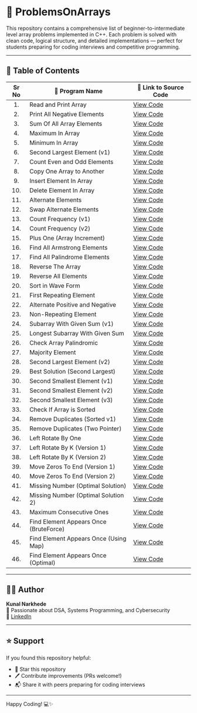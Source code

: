 # 🚀 ProblemsOnArrays

This repository contains a comprehensive list of beginner-to-intermediate level array problems implemented in C++. Each problem is solved with clean code, logical structure, and detailed implementations — perfect for students preparing for coding interviews and competitive programming.

---

## 📁 Table of Contents

| Sr No | 📌 Program Name                        | 🔗 Link to Source Code |
| :---: | ------------------------------------- | ---------------------- |
|  1.  | Read and Print Array                   | [View Code](https://github.com/KunalNarkhedePatil/DSA-2026/blob/main/ProblemsOnArrays/1_ReadAndPrintArray.cpp) |
|  2.  | Print All Negative Elements            | [View Code](https://github.com/KunalNarkhedePatil/DSA-2026/blob/main/ProblemsOnArrays/2_PrintAllNegative.cpp) |
|  3.  | Sum Of All Array Elements              | [View Code](https://github.com/KunalNarkhedePatil/DSA-2026/blob/main/ProblemsOnArrays/3_SumOfAllArrayElements.cpp) |
|  4.  | Maximum In Array                       | [View Code](https://github.com/KunalNarkhedePatil/DSA-2026/blob/main/ProblemsOnArrays/4_MaximumInArray.cpp) |
|  5.  | Minimum In Array                       | [View Code](https://github.com/KunalNarkhedePatil/DSA-2026/blob/main/ProblemsOnArrays/5_MinimumInArray.cpp) |
|  6.  | Second Largest Element (v1)            | [View Code](https://github.com/KunalNarkhedePatil/DSA-2026/blob/main/ProblemsOnArrays/6_SecondLargestElement1.cpp) |
|  7.  | Count Even and Odd Elements            | [View Code](https://github.com/KunalNarkhedePatil/DSA-2026/blob/main/ProblemsOnArrays/7_CountEvenOddElement.cpp) |
|  8.  | Copy One Array to Another              | [View Code](https://github.com/KunalNarkhedePatil/DSA-2026/blob/main/ProblemsOnArrays/8_CopyOneArrToAnotherArr.cpp) |
|  9.  | Insert Element In Array                | [View Code](https://github.com/KunalNarkhedePatil/DSA-2026/blob/main/ProblemsOnArrays/9_InsertElementInArray.cpp) |
| 10.  | Delete Element In Array                | [View Code](https://github.com/KunalNarkhedePatil/DSA-2026/blob/main/ProblemsOnArrays/10_DeleteElementInArray.cpp) |
| 11.  | Alternate Elements                     | [View Code](https://github.com/KunalNarkhedePatil/DSA-2026/blob/main/ProblemsOnArrays/11_AlternateElements.cpp) |
| 12.  | Swap Alternate Elements                | [View Code](https://github.com/KunalNarkhedePatil/DSA-2026/blob/main/ProblemsOnArrays/12_SwapAlternateElements.cpp) |
| 13.  | Count Frequency (v1)                   | [View Code](https://github.com/KunalNarkhedePatil/DSA-2026/blob/main/ProblemsOnArrays/13_CountFreqOfEachLElement1.cpp) |
| 14.  | Count Frequency (v2)                   | [View Code](https://github.com/KunalNarkhedePatil/DSA-2026/blob/main/ProblemsOnArrays/14_CountFreqOfEachLElement2.cpp) |
| 15.  | Plus One (Array Increment)             | [View Code](https://github.com/KunalNarkhedePatil/DSA-2026/blob/main/ProblemsOnArrays/15_PlusOne.cpp) |
| 16.  | Find All Armstrong Elements            | [View Code](https://github.com/KunalNarkhedePatil/DSA-2026/blob/main/ProblemsOnArrays/16_FindAllArmstrongElement.cpp) |
| 17.  | Find All Palindrome Elements           | [View Code](https://github.com/KunalNarkhedePatil/DSA-2026/blob/main/ProblemsOnArrays/17_FindAllPalindromeElements.cpp) |
| 18.  | Reverse The Array                      | [View Code](https://github.com/KunalNarkhedePatil/DSA-2026/blob/main/ProblemsOnArrays/18_ReverseTheArray.cpp) |
| 19.  | Reverse All Elements                   | [View Code](https://github.com/KunalNarkhedePatil/DSA-2026/blob/main/ProblemsOnArrays/19_ReverseAllElementsInArray.cpp) |
| 20.  | Sort in Wave Form                      | [View Code](https://github.com/KunalNarkhedePatil/DSA-2026/blob/main/ProblemsOnArrays/20_sortInWave.cpp) |
| 21.  | First Repeating Element                | [View Code](https://github.com/KunalNarkhedePatil/DSA-2026/blob/main/ProblemsOnArrays/21_First_Repeating_Element.cpp) |
| 22.  | Alternate Positive and Negative        | [View Code](https://github.com/KunalNarkhedePatil/DSA-2026/blob/main/ProblemsOnArrays/22_Alternate_Positive_Negative.cpp) |
| 23.  | Non-Repeating Element                  | [View Code](https://github.com/KunalNarkhedePatil/DSA-2026/blob/main/ProblemsOnArrays/23_Non_Repeating_Element.cpp) |
| 24.  | Subarray With Given Sum (v1)           | [View Code](https://github.com/KunalNarkhedePatil/DSA-2026/blob/main/ProblemsOnArrays/24_FindSubArrayWithSum1.cpp) |
| 25.  | Longest Subarray With Given Sum        | [View Code](https://github.com/KunalNarkhedePatil/DSA-2026/blob/main/ProblemsOnArrays/25_FindLongestSubArrayWithSum.cpp) |
| 26.  | Check Array Palindromic                | [View Code](https://github.com/KunalNarkhedePatil/DSA-2026/blob/main/ProblemsOnArrays/26_checkArrayPalindromic.cpp) |
| 27.  | Majority Element                       | [View Code](https://github.com/KunalNarkhedePatil/DSA-2026/blob/main/ProblemsOnArrays/27_majority_element.cpp) |
| 28.  | Second Largest Element (v2)            | [View Code](https://github.com/KunalNarkhedePatil/DSA-2026/blob/main/ProblemsOnArrays/28_SecondLargestElement2.cpp) |
| 29.  | Best Solution (Second Largest)         | [View Code](https://github.com/KunalNarkhedePatil/DSA-2026/blob/main/ProblemsOnArrays/29_SecondLargestElement3BestSolution.cpp) |
| 30.  | Second Smallest Element (v1)           | [View Code](https://github.com/KunalNarkhedePatil/DSA-2026/blob/main/ProblemsOnArrays/30_SecondSmallestElement1.cpp) |
| 31.  | Second Smallest Element (v2)           | [View Code](https://github.com/KunalNarkhedePatil/DSA-2026/blob/main/ProblemsOnArrays/31_SecondSmallestElement2.cpp) |
| 32.  | Second Smallest Element (v3)           | [View Code](https://github.com/KunalNarkhedePatil/DSA-2026/blob/main/ProblemsOnArrays/32_SecondSmallestElement3.cpp) |
| 33.  | Check If Array is Sorted               | [View Code](https://github.com/KunalNarkhedePatil/DSA-2026/blob/main/ProblemsOnArrays/33_checkArraySorted.cpp) |
| 34.  | Remove Duplicates (Sorted v1)          | [View Code](https://github.com/KunalNarkhedePatil/DSA-2026/blob/main/ProblemsOnArrays/34_removeDuplicateFromSortedArray1.cpp) |
| 35.  | Remove Duplicates (Two Pointer)        | [View Code](https://github.com/KunalNarkhedePatil/DSA-2026/blob/main/ProblemsOnArrays/35_removeDuplicateFromSortedArrayUsingTwoPointer.cpp) |
| 36.  | Left Rotate By One                     | [View Code](https://github.com/KunalNarkhedePatil/DSA-2026/blob/main/ProblemsOnArrays/36_LeftRotateByOne.cpp) |
| 37.  | Left Rotate By K (Version 1)           | [View Code](https://github.com/KunalNarkhedePatil/DSA-2026/blob/main/ProblemsOnArrays/37_leftRotateByKVersion1.cpp) |
| 38.  | Left Rotate By K (Version 2)           | [View Code](https://github.com/KunalNarkhedePatil/DSA-2026/blob/main/ProblemsOnArrays/38_leftRotateByKVersion2.cpp) |
| 39.  | Move Zeros To End (Version 1)          | [View Code](https://github.com/KunalNarkhedePatil/DSA-2026/blob/main/ProblemsOnArrays/39_MoveZerosToEndVersion1.cpp) |
| 40.  | Move Zeros To End (Version 2)          | [View Code](https://github.com/KunalNarkhedePatil/DSA-2026/blob/main/ProblemsOnArrays/40_MoveZerosToEndVersion2.cpp) |
| 41.  | Missing Number (Optimal Solution)      | [View Code](https://github.com/KunalNarkhedePatil/DSA-2026/blob/main/ProblemsOnArrays/41_MissingNumber(OptimalSolution).cpp) |
| 42.  | Missing Number (Optimal Solution 2)    | [View Code](https://github.com/KunalNarkhedePatil/DSA-2026/blob/main/ProblemsOnArrays/42_MissingNumber(OptimalSolution2).cpp) |
| 43.  | Maximum Consecutive Ones               | [View Code](https://github.com/KunalNarkhedePatil/DSA-2026/blob/main/ProblemsOnArrays/43_MaximumConsecutiveOfOnes.cpp) |
| 44.  | Find Element Appears Once (BruteForce) | [View Code](https://github.com/KunalNarkhedePatil/DSA-2026/blob/main/ProblemsOnArrays/44_FindElementAppearsOnce(BruteForce).cpp) |
| 45.  | Find Element Appears Once (Using Map)  | [View Code](https://github.com/KunalNarkhedePatil/DSA-2026/blob/main/ProblemsOnArrays/45_FindElementAppearsOnce(UsingMap).cpp) |
| 46.  | Find Element Appears Once (Optimal)    | [View Code](https://github.com/KunalNarkhedePatil/DSA-2026/blob/main/ProblemsOnArrays/46_FindElementAppearsOnce(OptimalSolution).cpp) |

---

## 👨‍💻 Author

**Kunal Narkhede**  
💼 Passionate about DSA, Systems Programming, and Cybersecurity  
🔗 [LinkedIn](https://www.linkedin.com/in/kunal-narkhede-b812a9214/)

---

## ⭐️ Support

If you found this repository helpful:

- 🌟 Star this repository  
- 🖊 Contribute improvements (PRs welcome!)  
- 📬 Share it with peers preparing for coding interviews

---

Happy Coding! 💻✨
